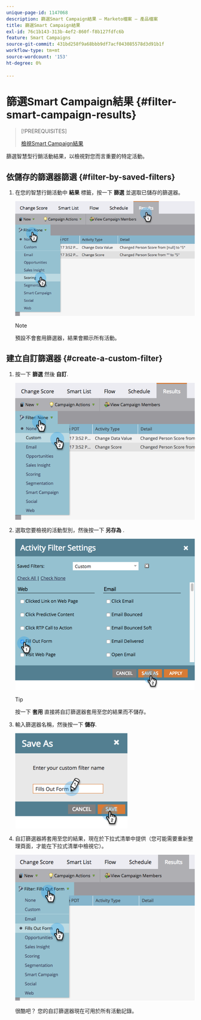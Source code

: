 ```yaml
---
unique-page-id: 1147068
description: 篩選Smart Campaign結果 — Marketo檔案 — 產品檔案
title: 篩選Smart Campaign結果
exl-id: 76c1b143-313b-4ef2-860f-f8b127fdfc6b
feature: Smart Campaigns
source-git-commit: 431bd258f9a68bbb9df7acf043085578d3d91b1f
workflow-type: tm+mt
source-wordcount: '153'
ht-degree: 0%

---
```


# 篩選Smart Campaign結果 {#filter-smart-campaign-results}

>[!PREREQUISITES]
>
>[檢視Smart Campaign結果](/help/marketo/product-docs/core-marketo-concepts/smart-campaigns/smart-campaign-data/view-smart-campaign-results.md)

篩選智慧型行銷活動結果，以檢視對您而言重要的特定活動。

## 依儲存的篩選器篩選 {#filter-by-saved-filters}

1. 在您的智慧行銷活動中 **結果** 標籤，按一下 **篩選** 並選取已儲存的篩選器。

   ![](assets/resultsfilter-hands.png)

   >[!NOTE]
   >
   >預設不會套用篩選器，結果會顯示所有活動。

## 建立自訂篩選器 {#create-a-custom-filter}

1. 按一下 **篩選** 然後 **自訂**.

   ![](assets/filterscustom-hands.png)

1. 選取您要檢視的活動型別，然後按一下 **另存為** .

   ![](assets/activityfiltersettings-hands.png)

   >[!TIP]
   >
   >按一下 **套用** 直接將自訂篩選器套用至您的結果而不儲存。

1. 輸入篩選器名稱，然後按一下 **儲存**.

   ![](assets/saveasfilter-hands.png)

1. 自訂篩選器將套用至您的結果，現在於下拉式清單中提供（您可能需要重新整理頁面，才能在下拉式清單中檢視它）。

   ![](assets/customfilter-hands.png)

   很酷吧？ 您的自訂篩選器現在可用於所有活動記錄。
